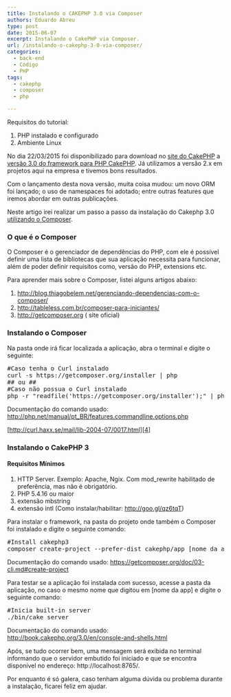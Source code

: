 ```yaml
---
title: Instalando o CAKEPHP 3.0 via Composer
authors: Eduardo Abreu
type: post
date: 2015-06-07
excerpt: Instalando o CakePHP via Composer.
url: /instalando-o-cakephp-3-0-via-composer/
categories:
  - back-end
  - Código
  - PHP
tags:
  - cakephp
  - composer
  - php

---
```

Requisitos do tutorial:

  1. PHP instalado e configurado
  2. Ambiente Linux

No dia 22/03/2015 foi disponibilizado para download no [site do CakePHP][1] a [versão 3.0 do framework para PHP CakePHP][2]. Já utilizamos a versão 2.x em projetos aqui na empresa e tivemos bons resultados.

Com o lançamento desta nova versão, muita coisa mudou: um novo ORM foi lançado; o uso de namespaces foi adotado; entre outras features que iremos abordar em outras publicações.
  
Neste artigo irei realizar um passo a passo da instalação do Cakephp 3.0 [utilizando o Composer][3].

### O que é o Composer

O Composer é o gerenciador de dependências do PHP, com ele é possível definir uma lista de bibliotecas que sua aplicação necessita para funcionar, além de poder definir requisitos como, versão do PHP, extensions etc.

Para aprender mais sobre o Composer, listei alguns artigos abaixo:

  1. <a href="http://tableless.com.br/composer-para-iniciantes/" target="_blank">http://blog.thiagobelem.net/gerenciando-dependencias-com-o-composer/</a>
  2. <a href="http://tableless.com.br/composer-para-iniciantes/" target="_blank">http://tableless.com.br/composer-para-iniciantes/</a>
  3. <a href="http://getcomposer.org ( site oficial)" target="_blank">http://getcomposer.org ( site oficial)</a>

### Instalando o Composer

Na pasta onde irá ficar localizada a aplicação, abra o terminal e digite o seguinte:

<pre class="lang-bash">#Caso tenha o Curl instalado
curl -s https://getcomposer.org/installer | php
## ou ##
#Caso não possua o Curl instalado
php -r "readfile('https://getcomposer.org/installer');" | php</pre>

Documentação do comando usado: <a href="http://php.net/manual/pt_BR/features.commandline.options.php%20http://curl.haxx.se/mail/lib-2004-07/0017.html" target="_blank">http://php.net/manual/pt_BR/features.commandline.options.php</a>
  
 [http://curl.haxx.se/mail/lib-2004-07/0017.html][4]

### Instalando o CakePHP 3

#### Requisitos Mínimos

  1. HTTP Server. Exemplo: Apache, Ngix. Com mod_rewrite habilitado de preferência, mas não é obrigatório.
  2. PHP 5.4.16 ou maior
  3. extensão mbstring
  4. extensão intl (Como instalar/habilitar: http://goo.gl/qz6tqT)

Para instalar o framework, na pasta do projeto onde também o Composer foi instalado e digite o seguinte comando:

<pre class="lang-bash">#Install cakephp3
composer create-project --prefer-dist cakephp/app [nome da app]</pre>

Documentação do comando usado: <a href="https://getcomposer.org/doc/03-cli.md#create-project" target="_blank">https://getcomposer.org/doc/03-cli.md#create-project</a>

Para testar se a aplicação foi instalada com sucesso, acesse a pasta da aplicação, no caso o mesmo nome que digitou em [nome da app] e digite o seguinte comando:

<pre class="lang-bash">#Inicia built-in server
./bin/cake server</pre>

Documentação do comando usado: <a href="http://book.cakephp.org/3.0/en/console-and-shells.html" target="_blank">http://book.cakephp.org/3.0/en/console-and-shells.html</a>

Após, se tudo ocorrer bem, uma mensagem será exibida no terminal informando que o servidor embutido foi iniciado e que se encontra disponível no endereço: http://localhost:8765/.

Por enquanto é só galera, caso tenham alguma dúvida ou problema durante a instalação, ficarei feliz em ajudar.

 [1]: http://cakephp.org
 [2]: http://book.cakephp.org/3.0/en/installation.html
 [3]: http://tableless.com.br/composer-para-iniciantes/
 [4]: http://php.net/manual/pt_BR/features.commandline.options.php%20http://curl.haxx.se/mail/lib-2004-07/0017.html